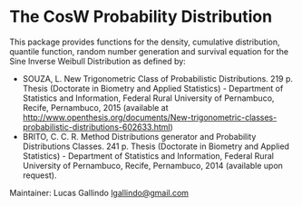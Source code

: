 # The CosW Probability Distribution

This package provides functions for the density, cumulative distribution,
quantile function, random number generation and survival equation for the
Sine Inverse Weibull Distribution as defined by:

 * SOUZA, L. New Trigonometric Class of Probabilistic Distributions. 219 p. Thesis (Doctorate in Biometry and Applied Statistics) - Department of Statistics and Information, Federal Rural University of Pernambuco, Recife, Pernambuco, 2015 (available at <http://www.openthesis.org/documents/New-trigonometric-classes-probabilistic-distributions-602633.html>)
 * BRITO, C. C. R. Method Distributions generator and Probability Distributions Classes. 241 p. Thesis (Doctorate in Biometry and Applied Statistics) - Department of Statistics and Information, Federal Rural University of Pernambuco, Recife, Pernambuco, 2014 (available upon request).

 Maintainer: Lucas Gallindo <lgallindo@gmail.com>
